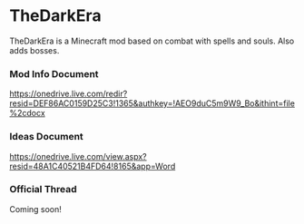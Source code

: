 # TheDarkEra
TheDarkEra is a Minecraft mod based on combat with spells and souls. Also adds bosses.

### Mod Info Document
https://onedrive.live.com/redir?resid=DEF86AC0159D25C3!1365&authkey=!AEO9duC5m9W9_Bo&ithint=file%2cdocx

### Ideas Document
https://onedrive.live.com/view.aspx?resid=48A1C40521B4FD64!8165&app=Word

### Official Thread
Coming soon!
